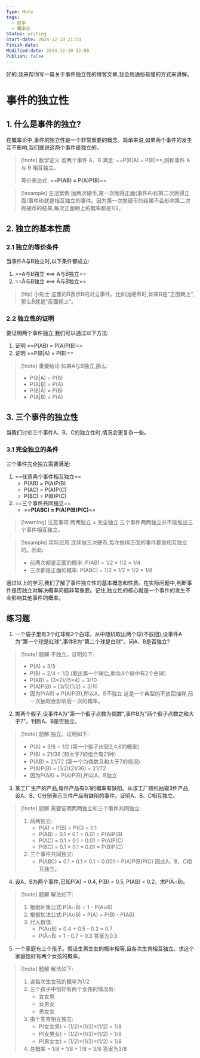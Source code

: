 ```yaml
---
Type: Note
tags:
  - 数学
  - 概率论
Status: writing
Start-date: 2024-12-10 21:53
Finish-date: 
Modified-date: 2024-12-10 22:00
Publish: false
---
```


好的,我来帮你写一篇关于事件独立性的博客文章,我会用通俗易懂的方式来讲解。

# 事件的独立性

## 1. 什么是事件的独立?

在概率论中,事件的独立性是一个非常重要的概念。简单来说,如果两个事件的发生互不影响,我们就说这两个事件是独立的。

> [!note] 数学定义
> 若两个事件 A、B 满足: ==P(B|A) = P(B)==,则称事件 A 与 B 相互独立。
> 
> 等价表达式: ==**P(AB) = P(A)P(B)**==


> [!example] 生活案例
> 抛两次硬币,第一次抛得正面(事件A)和第二次抛得正面(事件B)就是相互独立的事件。因为第一次抛硬币的结果不会影响第二次抛硬币的结果,每次正面朝上的概率都是1/2。

## 2. 独立的基本性质

### 2.1 独立的等价条件

当事件A与B独立时,以下条件都成立:
1. ==A与B独立 ⟺ A与B̄独立==
2. ==Ā与B独立 ⟺ Ā与B̄独立==

> [!tip] 小贴士
> 这里的B̄表示B的对立事件。比如抛硬币时,如果B是"正面朝上",那么B̄就是"反面朝上"。

### 2.2 独立性的证明

要证明两个事件独立,我们可以通过以下方法:
1. 证明 ==P(AB) = P(A)P(B)==
2. 证明 ==P(B|A) = P(B)==

> [!note] 重要结论
> 如果A与B独立,那么:
> - P(B|A) = P(B)
> - P(A|B) = P(A)
> - P(B|Ā) = P(B)
> - P(A|B̄) = P(A)

## 3. 三个事件的独立性

当我们讨论三个事件A、B、C的独立性时,情况会更复杂一些。

### 3.1 完全独立的条件

三个事件完全独立需要满足:
1. ==任意两个事件相互独立==
   - P(AB) = P(A)P(B)
   - P(AC) = P(A)P(C)
   - P(BC) = P(B)P(C)
2. ==三个事件共同独立==
   - ==**P(ABC) = P(A)P(B)P(C)**==

> [!warning] 注意事项
> 两两独立 ≠ 完全独立
> 三个事件两两独立并不能推出三个事件相互独立。

> [!example] 实际应用
> 连续抛三次硬币,每次抛得正面的事件都是相互独立的。因此:
> - 前两次都是正面的概率: P(AB) = 1/2 × 1/2 = 1/4
> - 三次都是正面的概率: P(ABC) = 1/2 × 1/2 × 1/2 = 1/8

通过以上的学习,我们了解了事件独立性的基本概念和性质。在实际问题中,判断事件是否独立对解决概率问题非常重要。记住,独立性的核心就是一个事件的发生不会影响其他事件的概率。

## 练习题
1. 一个袋子里有3个红球和2个白球。从中随机取出两个球(不放回),设事件A为"第一个球是红球",事件B为"第二个球是白球"。问A、B是否独立?

> [!note] 题解
> 不独立。证明如下:
> - P(A) = 3/5
> - P(B) = 2/4 = 1/2 (取出第一个球后,剩余4个球中有2个白球)
> - P(AB) = (3×2)/(5×4) = 3/10
> - P(A)P(B) = (3/5)(1/2) = 3/10
> - 因为P(AB) ≠ P(A)P(B),所以A、B不独立
> 这是一个典型的不放回抽样,前一次抽取会影响后一次的概率。

2. 掷两个骰子,设事件A为"第一个骰子点数为偶数",事件B为"两个骰子点数之和大于7"。判断A、B是否独立。

> [!note] 题解
> 独立。证明如下:
> - P(A) = 3/6 = 1/2 (第一个骰子出现2,4,6的概率)
> - P(B) = 21/36 (和大于7的组合有21种)
> - P(AB) = 21/72 (第一个为偶数且和大于7的情况)
> - P(A)P(B) = (1/2)(21/36) = 21/72
> - 因为P(AB) = P(A)P(B),所以A、B独立

3. 某工厂生产的产品,每件产品有0.1的概率有缺陷。从该工厂随机抽取3件产品,设A、B、C分别表示三件产品有缺陷的事件。证明A、B、C相互独立。

> [!note] 题解
> 需要证明两两独立和三个事件共同独立:
> 1. 两两独立:
>    - P(A) = P(B) = P(C) = 0.1
>    - P(AB) = 0.1 × 0.1 = 0.01 = P(A)P(B)
>    - P(AC) = 0.1 × 0.1 = 0.01 = P(A)P(C)
>    - P(BC) = 0.1 × 0.1 = 0.01 = P(B)P(C)
> 2. 三个事件共同独立:
>    - P(ABC) = 0.1 × 0.1 × 0.1 = 0.001 = P(A)P(B)P(C)
> 因此A、B、C相互独立。

4. 设A、B为两个事件,已知P(A) = 0.4, P(B) = 0.5, P(AB) = 0.2。求P(Ā∩B̄)。

> [!note] 题解
> 解法如下:
> 1. 根据补集公式:P(Ā∩B̄) = 1 - P(A∪B)
> 2. 根据加法公式:P(A∪B) = P(A) + P(B) - P(AB)
> 3. 代入数值:
>    - P(A∪B) = 0.4 + 0.5 - 0.2 = 0.7
>    - P(Ā∩B̄) = 1 - 0.7 = 0.3
> 答案为0.3

5. 一个家庭有三个孩子。假设生男生女的概率相等,且各次生育相互独立。求这个家庭恰好有两个女孩的概率。

> [!note] 题解
> 解法如下:
> 1. 设每次生女孩的概率为1/2
> 2. 三个孩子中恰好有两个女孩的情况有:
>    - 女女男
>    - 女男女
>    - 男女女
> 3. 由于生育相互独立:
>    - P(女女男) = (1/2)×(1/2)×(1/2) = 1/8
>    - P(女男女) = (1/2)×(1/2)×(1/2) = 1/8
>    - P(男女女) = (1/2)×(1/2)×(1/2) = 1/8
> 4. 总概率 = 1/8 + 1/8 + 1/8 = 3/8
> 答案为3/8
